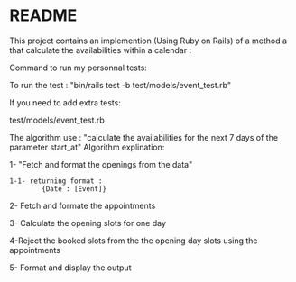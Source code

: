 # README

This project contains an implemention (Using Ruby on Rails) of a method a that calculate the availabilities within a calendar :


Command to run my personnal tests:

  To run the test : "bin/rails test -b test/models/event_test.rb"


If you need to add extra tests:

  test/models/event_test.rb

The algorithm use : "calculate the availabilities for the next 7 days of the parameter start_at"
Algorithm explination:


  1- "Fetch and format the openings from the data"

    1-1- returning format :
            {Date : [Event]}

  2- Fetch and formate the appointments

  3- Calculate the opening slots for one day

  4-Reject the booked slots from the the opening day slots using the appointments

  5- Format and display the output